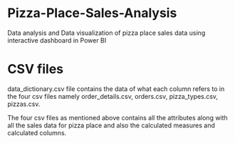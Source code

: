 # Pizza-Place-Sales-Analysis
Data analysis and Data visualization of pizza place sales data using interactive dashboard in Power BI

# CSV files
data_dictionary.csv file contains the data of what each column refers to in the four csv files namely order_details.csv, orders.csv, pizza_types.csv, pizzas.csv.

The four csv files as mentioned above contains all the attributes along with all the sales data for pizza place and also the calculated measures and calculated columns. 
